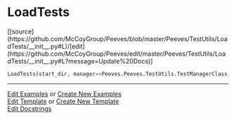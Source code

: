 # <a id="Peeves.TestUtils.LoadTests">LoadTests</a>
<div class="docs-source-link" markdown="1">
[[source](https://github.com/McCoyGroup/Peeves/blob/master/Peeves/TestUtils/LoadTests/__init__.py#L)/[edit](https://github.com/McCoyGroup/Peeves/edit/master/Peeves/TestUtils/LoadTests/__init__.py#L?message=Update%20Docs)]
</div>

```python
LoadTests(start_dir, manager=<Peeves.Peeves.TestUtils.TestManagerClass instance>): 
```












---

[Edit Examples](https://github.com/McCoyGroup/Peeves/edit/gh-pages/ci/examples/Peeves/TestUtils/LoadTests.md) or 
[Create New Examples](https://github.com/McCoyGroup/Peeves/new/gh-pages/?filename=ci/examples/Peeves/TestUtils/LoadTests.md) <br/>
[Edit Template](https://github.com/McCoyGroup/Peeves/edit/gh-pages/ci/docs/Peeves/TestUtils/LoadTests.md) or 
[Create New Template](https://github.com/McCoyGroup/Peeves/new/gh-pages/?filename=ci/docs/templates/Peeves/TestUtils/LoadTests.md) <br/>
[Edit Docstrings](https://github.com/McCoyGroup/Peeves/edit/master/Peeves/TestUtils/LoadTests/__init__.py#L?message=Update%20Docs)